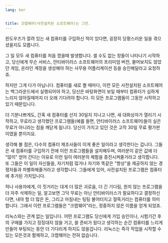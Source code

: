 ```yaml
---
lang: kor


title: 크랩웨어(사전설치된 소프트웨어)는 그만.
---
```


윈도우즈가 깔려 있는 새 컴퓨터를 구입하신 적이 있다면, 굉장히 당황스러운 일을 겪으셨을지도 모릅니다.

그 일 모두 새 컴퓨터를 처음 켰을때 발생합니다. 셀 수도 없는 창들이 나타나기 시작하고, 당신에게 무슨 서비스, 안티바이러스 소프트웨어의 프리미엄 버전, 물어보지도 않았던 게임, 온라인 계정을 생성해야 하는 사무용 어플리케이션 등을 승인해달라고 요청하죠.

하지만 그게 다가 아닙니다. 컴퓨터를 새로 켤 때마다, 이런 모든 사전설치된 소프트웨어는 백그라운드에서 실행되어야 하고, 당신은 바탕화면이 보일 때부터 컴퓨터가 심하게 느리지 않아질때까지 더 오래 기다려야 합니다. 이 모든 프로그램들이 그동안 시작하고 있기 때문입니다.


더 기분나쁘게도, 간혹 새 컴퓨터를 산지 30일지 지나고 나면, 새 대화상자가 열리기 시작하고, 무료라고 생각했던 프로그램들(예를 들면, 안티바이러스 소프트웨어)들이 실은 무료가 아니라는 점을 깨닫게 됩니다. 당신이 가지고 있던 것은 고작 30일 무료 평가판이였을 뿐이지요.

생각해 볼 점은, 다수의 컴퓨터 제조사들이 이게 좋은 일이라고 생각한다는 겁니다. 그들은 새 컴퓨터를 구입하기 전에 이런 프로그램들을 설치해두며, 여러분이 같은 값에 더 "많이" 얻어 간다는 이유로 이런 일이 여러분의 체험을 증진시켜줄거라고 생각합니다. 또 그들은 이 일이 자신들을, 자기처럼 많거나 자기와 똑같은 "향상"을 제공하지 않는 경쟁자들과 차별화해줄거라고 생각합니다. 그들에게 있어, 사전설치된 프로그램은 컴퓨터에 추가된 가치입니다.

허나 사용자에게, 이 짓거리는 대게 더 많은 괴로움, 더 긴 기다림, 원치 않는 프로그램을 더 자주 삭제하는 일, 알고보면 그닥 무료는 아닌 안티바이러스가 필요하다고 결정하신다면, 내야 할 더 많은 돈, 그리고 마침내는 팅팅 불어터지고 절뚝거리는 컴퓨터를 의미합니다. 그래서 이런 프로그램들은 "크랩웨어"라는, 정중하지 않은 이름을 얻게 되었죠.

리눅스와는 관계 없는 일입니다. 어떤 프로그램도 당신에게 가입 승인이나, 시험기간 후의 구매를 가지고 징징대지 않을 거고, 쓸 준비가 됬다고 생각하는 순간 컴퓨터를 느리게 만들어 부팅되는 동안 더 기다리게 하지도 않을겁니다. 리눅스는 즉각 작업을 시작할 수 있는 모든것과 함께하고, 크랩웨어는 전혀 없습니다.




